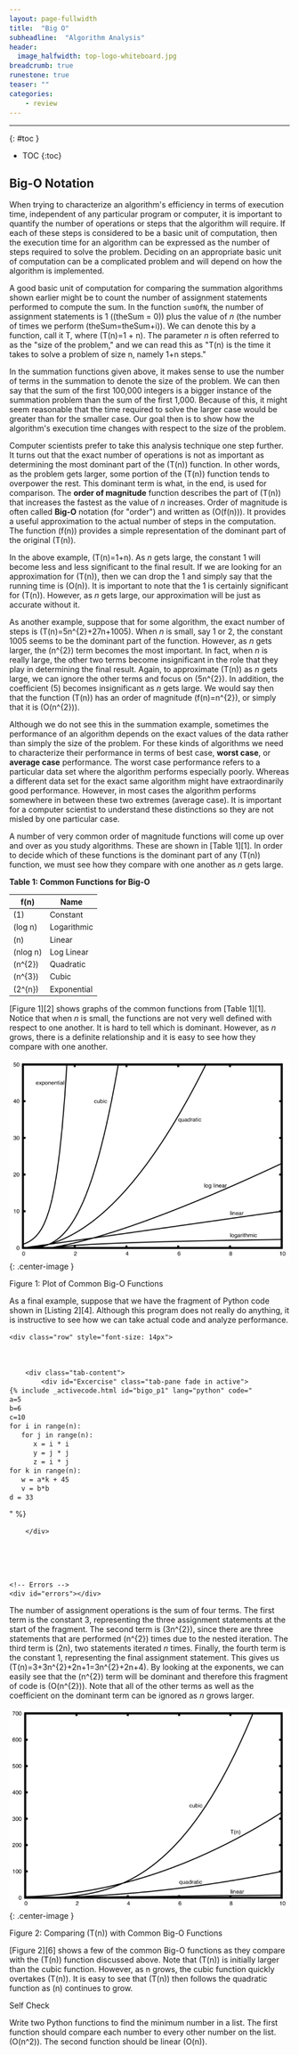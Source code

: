 ```yaml
---
layout: page-fullwidth
title:  "Big O"
subheadline:  "Algorithm Analysis"
header:
  image_halfwidth: top-logo-whiteboard.jpg
breadcrumb: true
runestone: true
teaser: ""
categories:
    - review
---
```

** **
{: #toc }
*  TOC
{:toc}

## Big-O Notation

When trying to characterize an algorithm's efficiency in terms of execution time, independent of any particular program or computer, it is important to quantify the number of operations or steps that the algorithm will require. If each of these steps is considered to be a basic unit of computation, then the execution time for an algorithm can be expressed as the number of steps required to solve the problem. Deciding on an appropriate basic unit of computation can be a complicated problem and will depend on how the algorithm is implemented.

A good basic unit of computation for comparing the summation algorithms shown earlier might be to count the number of assignment statements performed to compute the sum. In the function `sumOfN`, the number of assignment statements is 1 ((theSum = 0)) plus the value of _n_ (the number of times we perform (theSum=theSum+i)). We can denote this by a function, call it T, where (T(n)=1 + n). The parameter _n_ is often referred to as the "size of the problem," and we can read this as "T(n) is the time it takes to solve a problem of size n, namely 1+n steps."

In the summation functions given above, it makes sense to use the number of terms in the summation to denote the size of the problem. We can then say that the sum of the first 100,000 integers is a bigger instance of the summation problem than the sum of the first 1,000. Because of this, it might seem reasonable that the time required to solve the larger case would be greater than for the smaller case. Our goal then is to show how the algorithm's execution time changes with respect to the size of the problem.

Computer scientists prefer to take this analysis technique one step further. It turns out that the exact number of operations is not as important as determining the most dominant part of the (T(n)) function. In other words, as the problem gets larger, some portion of the (T(n)) function tends to overpower the rest. This dominant term is what, in the end, is used for comparison. The **order of magnitude** function describes the part of (T(n)) that increases the fastest as the value of _n_ increases. Order of magnitude is often called **Big-O** notation (for "order") and written as (O(f(n))). It provides a useful approximation to the actual number of steps in the computation. The function (f(n)) provides a simple representation of the dominant part of the original (T(n)).

In the above example, (T(n)=1+n). As _n_ gets large, the constant 1 will become less and less significant to the final result. If we are looking for an approximation for (T(n)), then we can drop the 1 and simply say that the running time is (O(n)). It is important to note that the 1 is certainly significant for (T(n)). However, as _n_ gets large, our approximation will be just as accurate without it.

As another example, suppose that for some algorithm, the exact number of steps is (T(n)=5n^{2}+27n+1005). When _n_ is small, say 1 or 2, the constant 1005 seems to be the dominant part of the function. However, as _n_ gets larger, the (n^{2}) term becomes the most important. In fact, when _n_ is really large, the other two terms become insignificant in the role that they play in determining the final result. Again, to approximate (T(n)) as _n_ gets large, we can ignore the other terms and focus on (5n^{2}). In addition, the coefficient (5) becomes insignificant as _n_ gets large. We would say then that the function (T(n)) has an order of magnitude (f(n)=n^{2}), or simply that it is (O(n^{2})).

Although we do not see this in the summation example, sometimes the performance of an algorithm depends on the exact values of the data rather than simply the size of the problem. For these kinds of algorithms we need to characterize their performance in terms of best case, **worst case**, or **average case** performance. The worst case performance refers to a particular data set where the algorithm performs especially poorly. Whereas a different data set for the exact same algorithm might have extraordinarily good performance. However, in most cases the algorithm performs somewhere in between these two extremes (average case). It is important for a computer scientist to understand these distinctions so they are not misled by one particular case.

A number of very common order of magnitude functions will come up over and over as you study algorithms. These are shown in [Table 1][1]. In order to decide which of these functions is the dominant part of any (T(n)) function, we must see how they compare with one another as _n_ gets large.

**Table 1: Common Functions for Big-O** 

| **f(n)** | **Name**    |  
| -------- | ----------- |  
| (1)      | Constant    |  
| (log n)  | Logarithmic |  
| (n)      | Linear      |  
| (nlog n) | Log Linear  |  
| (n^{2})  | Quadratic   |  
| (n^{3})  | Cubic       |  
| (2^{n})  | Exponential |  

[Figure 1][2] shows graphs of the common functions from [Table 1][1]. Notice that when _n_ is small, the functions are not very well defined with respect to one another. It is hard to tell which is dominant. However, as _n_ grows, there is a definite relationship and it is easy to see how they compare with one another.

![## New Plot](/images/newplot.png){: .center-image }

Figure 1: Plot of Common Big-O Functions

As a final example, suppose that we have the fragment of Python code shown in [Listing 2][4]. Although this program does not really do anything, it is instructive to see how we can take actual code and analyze performance.


<div class="row" >

    <div class="row" style="font-size: 14px">



        <div class="tab-content">
            <div id="Excercise" class="tab-pane fade in active">
    {% include _activecode.html id="bigo_p1" lang="python" code="
    a=5
    b=6
    c=10
    for i in range(n):
       for j in range(n):
          x = i * i
          y = j * j
          z = i * j
    for k in range(n):
       w = a*k + 45
       v = b*b
    d = 33
" %}
            </div>
            
            
        </div>





    <!-- Errors -->
    <div id="errors"></div>

</div>
</div>





<!-- Errors -->
<div id="errors"></div>
    

    

The number of assignment operations is the sum of four terms. The first term is the constant 3, representing the three assignment statements at the start of the fragment. The second term is (3n^{2}), since there are three statements that are performed (n^{2}) times due to the nested iteration. The third term is (2n), two statements iterated _n_ times. Finally, the fourth term is the constant 1, representing the final assignment statement. This gives us (T(n)=3+3n^{2}+2n+1=3n^{2}+2n+4). By looking at the exponents, we can easily see that the (n^{2}) term will be dominant and therefore this fragment of code is (O(n^{2})). Note that all of the other terms as well as the coefficient on the dominant term can be ignored as _n_ grows larger.

![## New Plot](/images/newplot2.png){: .center-image }

Figure 2: Comparing (T(n)) with Common Big-O Functions

[Figure 2][6] shows a few of the common Big-O functions as they compare with the (T(n)) function discussed above. Note that (T(n)) is initially larger than the cubic function. However, as n grows, the cubic function quickly overtakes (T(n)). It is easy to see that (T(n)) then follows the quadratic function as (n) continues to grow.

Self Check

Write two Python functions to find the minimum number in a list. The first function should compare each number to every other number on the list. (O(n^2)). The second function should be linear (O(n)).


  

